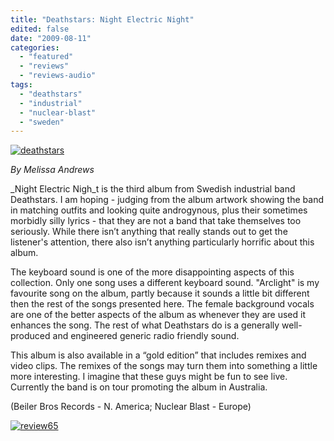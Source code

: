 ```yaml
---
title: "Deathstars: Night Electric Night"
edited: false
date: "2009-08-11"
categories:
  - "featured"
  - "reviews"
  - "reviews-audio"
tags:
  - "deathstars"
  - "industrial"
  - "nuclear-blast"
  - "sweden"
---
```


[![deathstars](http://www.hellbound.ca/wp-content/uploads/2009/08/deathstars-300x300.jpg "deathstars")](http://www.hellbound.ca/wp-content/uploads/2009/08/deathstars.jpg)

_By Melissa Andrews_

_Night Electric Nigh_t is the third album from Swedish industrial band Deathstars. I am hoping - judging from the album artwork showing the band in matching outfits and looking quite androgynous, plus their sometimes morbidly silly lyrics - that they are not a band that take themselves too seriously. While there isn’t anything that really stands out to get the listener's attention, there also isn’t anything particularly horrific about this album.

The keyboard sound is one of the more disappointing aspects of this collection. Only one song uses a different keyboard sound. "Arclight" is my favourite song on the album, partly because it sounds a little bit different then the rest of the songs presented here. The female background vocals are one of the better aspects of the album as whenever they are used it enhances the song. The rest of what Deathstars do is a generally well-produced and engineered generic radio friendly sound.

This album is also available in a “gold edition” that includes remixes and video clips. The remixes of the songs may turn them into something a little more interesting. I imagine that these guys might be fun to see live. Currently the band is on tour promoting the album in Australia.

(Beiler Bros Records - N. America; Nuclear Blast - Europe)

[![review65](http://www.hellbound.ca/wp-content/uploads/2009/07/review652.png "review65")](http://www.hellbound.ca/wp-content/uploads/2009/07/review652.png)
